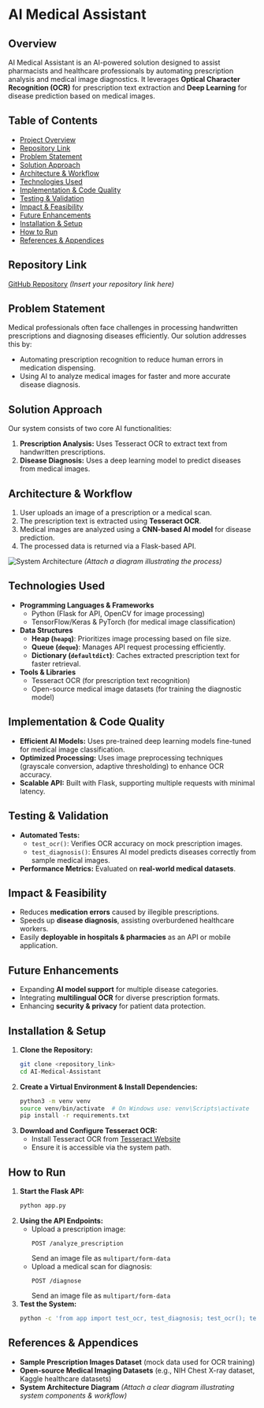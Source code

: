 # AI Medical Assistant

## Overview
AI Medical Assistant is an AI-powered solution designed to assist pharmacists and healthcare professionals by automating prescription analysis and medical image diagnostics. It leverages **Optical Character Recognition (OCR)** for prescription text extraction and **Deep Learning** for disease prediction based on medical images.

## Table of Contents
- [Project Overview](#overview)
- [Repository Link](#repository-link)
- [Problem Statement](#problem-statement)
- [Solution Approach](#solution-approach)
- [Architecture & Workflow](#architecture--workflow)
- [Technologies Used](#technologies-used)
- [Implementation & Code Quality](#implementation--code-quality)
- [Testing & Validation](#testing--validation)
- [Impact & Feasibility](#impact--feasibility)
- [Future Enhancements](#future-enhancements)
- [Installation & Setup](#installation--setup)
- [How to Run](#how-to-run)
- [References & Appendices](#references--appendices)

## Repository Link
[GitHub Repository](#) *(Insert your repository link here)*

## Problem Statement
Medical professionals often face challenges in processing handwritten prescriptions and diagnosing diseases efficiently. Our solution addresses this by:
- Automating prescription recognition to reduce human errors in medication dispensing.
- Using AI to analyze medical images for faster and more accurate disease diagnosis.

## Solution Approach
Our system consists of two core AI functionalities:
1. **Prescription Analysis:** Uses Tesseract OCR to extract text from handwritten prescriptions.
2. **Disease Diagnosis:** Uses a deep learning model to predict diseases from medical images.

## Architecture & Workflow
1. User uploads an image of a prescription or a medical scan.
2. The prescription text is extracted using **Tesseract OCR**.
3. Medical images are analyzed using a **CNN-based AI model** for disease prediction.
4. The processed data is returned via a Flask-based API.

![System Architecture](#) *(Attach a diagram illustrating the process)*

## Technologies Used
- **Programming Languages & Frameworks**
  - Python (Flask for API, OpenCV for image processing)
  - TensorFlow/Keras & PyTorch (for medical image classification)
- **Data Structures**
  - **Heap (`heapq`)**: Prioritizes image processing based on file size.
  - **Queue (`deque`)**: Manages API request processing efficiently.
  - **Dictionary (`defaultdict`)**: Caches extracted prescription text for faster retrieval.
- **Tools & Libraries**
  - Tesseract OCR (for prescription text recognition)
  - Open-source medical image datasets (for training the diagnostic model)

## Implementation & Code Quality
- **Efficient AI Models:** Uses pre-trained deep learning models fine-tuned for medical image classification.
- **Optimized Processing:** Uses image preprocessing techniques (grayscale conversion, adaptive thresholding) to enhance OCR accuracy.
- **Scalable API:** Built with Flask, supporting multiple requests with minimal latency.

## Testing & Validation
- **Automated Tests:**
  - `test_ocr()`: Verifies OCR accuracy on mock prescription images.
  - `test_diagnosis()`: Ensures AI model predicts diseases correctly from sample medical images.
- **Performance Metrics:** Evaluated on **real-world medical datasets**.

## Impact & Feasibility
- Reduces **medication errors** caused by illegible prescriptions.
- Speeds up **disease diagnosis**, assisting overburdened healthcare workers.
- Easily **deployable in hospitals & pharmacies** as an API or mobile application.

## Future Enhancements
- Expanding **AI model support** for multiple disease categories.
- Integrating **multilingual OCR** for diverse prescription formats.
- Enhancing **security & privacy** for patient data protection.

## Installation & Setup
1. **Clone the Repository:**
   ```bash
   git clone <repository_link>
   cd AI-Medical-Assistant
   ```
2. **Create a Virtual Environment & Install Dependencies:**
   ```bash
   python3 -m venv venv
   source venv/bin/activate  # On Windows use: venv\Scripts\activate
   pip install -r requirements.txt
   ```
3. **Download and Configure Tesseract OCR:**
   - Install Tesseract OCR from [Tesseract Website](https://github.com/tesseract-ocr/tesseract)
   - Ensure it is accessible via the system path.

## How to Run
1. **Start the Flask API:**
   ```bash
   python app.py
   ```
2. **Using the API Endpoints:**
   - Upload a prescription image:
     ```
     POST /analyze_prescription
     ```
     Send an image file as `multipart/form-data`
   - Upload a medical scan for diagnosis:
     ```
     POST /diagnose
     ```
     Send an image file as `multipart/form-data`
3. **Test the System:**
   ```bash
   python -c 'from app import test_ocr, test_diagnosis; test_ocr(); test_diagnosis()'
   ```

## References & Appendices
- **Sample Prescription Images Dataset** (mock data used for OCR training)
- **Open-source Medical Imaging Datasets** (e.g., NIH Chest X-ray dataset, Kaggle healthcare datasets)
- **System Architecture Diagram** *(Attach a clear diagram illustrating system components & workflow)*

